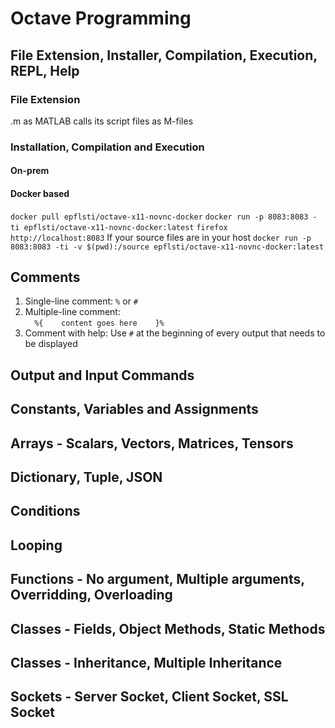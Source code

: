 # Octave Programming #

## File Extension, Installer, Compilation, Execution, REPL, Help ##
### File Extension ###
.m as MATLAB calls its script files as M-files

### Installation, Compilation and Execution ###
#### On-prem ####

#### Docker based ####
`docker pull epflsti/octave-x11-novnc-docker`
`docker run -p 8083:8083 -ti epflsti/octave-x11-novnc-docker:latest`
`firefox http://localhost:8083`
If your source files are in your host `docker run -p 8083:8083 -ti -v $(pwd):/source epflsti/octave-x11-novnc-docker:latest`

## Comments ##
1. Single-line comment: `%` or `#`   
2. Multiple-line comment:   
`  
%{   
  content goes here   
}%   
`   
3. Comment with help: Use `#` at the beginning of every output that needs to be displayed   

## Output and Input Commands ##

## Constants, Variables and Assignments ##

## Arrays - Scalars, Vectors, Matrices, Tensors ##

## Dictionary, Tuple, JSON ##

## Conditions ##

## Looping ##

## Functions - No argument, Multiple arguments, Overridding, Overloading ##

## Classes - Fields, Object Methods, Static Methods ##

## Classes - Inheritance, Multiple Inheritance ##

## Sockets - Server Socket, Client Socket, SSL Socket ##
